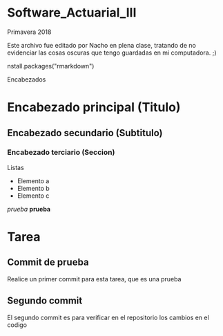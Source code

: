 # Software_Actuarial_III
Primavera 2018

Este archivo fue editado por Nacho en plena clase, tratando de no evidenciar las cosas oscuras que tengo guardadas en mi computadora. ;)

nstall.packages("rmarkdown")

Encabezados
# Encabezado principal (Titulo)
## Encabezado secundario (Subtitulo)
### Encabezado terciario (Seccion)

Listas
* Elemento a
* Elemento b
* Elemento c

*prueba*
**prueba**




# Tarea
## Commit de prueba
Realice un primer commit para esta tarea, que es una prueba

## Segundo commit
El segundo commit es para verificar en el repositorio los cambios en el codigo
